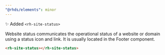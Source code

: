 ```yaml
---
"@rhds/elements": minor
---
```


✨ Added `<rh-site-status>`

Website status communicates the operational status of a website or domain using a status icon and link. It is usually located in the Footer component.

```html
<rh-site-status></rh-site-status>
```